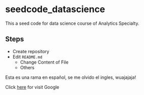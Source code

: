 # seedcode_datascience
This a seed code for data science course of Analytics Specialty.

## Steps
* Create repository
* Edit `README.md`
  - Change Content of File
  - Others


Esta es una rama en español, se me olvido el ingles, wuajajaja!

Click [here](http://www.google.com) for visit Google
